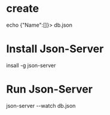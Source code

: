 # create 
echo {"Name":[]}> db.json

# Install Json-Server
insall -g json-server

# Run Json-Server

json-server --watch db.json